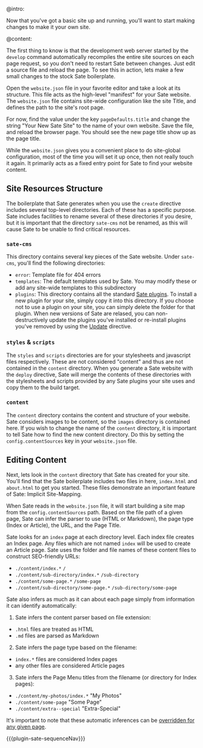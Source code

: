 @intro:

Now that you've got a basic site up and running, you'll want to start making changes to make it your own site. 

@content:

The first thing to know is that the development web server started by the `develop` command automatically recompiles the entire site sources on each page request, so you don't need to restart Sate between changes. Just edit a source file and reload the page. To see this in action, lets make a few small changes to the stock Sate boilerplate.

Open the `website.json` file in your favorite editor and take a look at its structure. This file acts as the high-level "manifest" for your Sate website. The `website.json` file contains site-wide configuration like the site Title, and defines the path to the site's root page.

For now, find the value under the key `pageDefaults.title` and change the string "Your New Sate Site" to the name of your own website. Save the file, and reload the browser page. You should see the new page title show up as the page title.

While the `website.json` gives you a convenient place to do site-global configuration, most of the time you will set it up once, then not really touch it again. It primarily acts as a fixed entry point for Sate to find your website content.

## Site Resources Structure

The boilerplate that Sate generates when you use the `create` directive includes several top-level directories. Each of these has a specific purpose. Sate includes facilities to rename several of these directories if you desire, but it is important that the directory `sate-cms` not be renamed, as this will cause Sate to be unable to find critical resources.

### `sate-cms`

This directory contains several key pieces of the Sate website. Under `sate-cms`, you'll find the following directories:

 * `error`: Template file for 404 errors
 * `templates`: The default templates used by Sate. You may modify these or add any site-wide templates to this subdirectory
 * `plugins`: This directory contains all the standard [Sate plugins](/plugins). To install a new plugin for your site, simply copy it into this directory. If you choose not to use a plugin on your site, you can simply delete the folder for that plugin. When new versions of Sate are relased, you can non-destructively update the plugins you've installed or re-install plugins you've removed by using the [Update](/docs/using-sate) directive.
 
 
### `styles` & `scripts`

The `styles` and `scripts` directories are for your stylesheets and javascript files respectively. These are not considered "content" and thus are not contained in the `content` directory. When you generate a Sate website with the `deploy` directive, Sate will merge the contents of these directories with the stylesheets and scripts provided by any Sate plugins your site uses and copy them to the build target.

### `content`

The `content` directory contains the content and structure of your website. Sate considers images to be content, so the `images` directory is contained here. If you wish to change the name of the `content` directory, it is important to tell Sate how to find the new content directory. Do this by setting the `config.contentSources` key in your `website.json` file.

## Editing Content

Next, lets look in the `content` directory that Sate has created for your site. You'll find that the Sate boilerplate includes two files in here, `index.html` and `about.html` to get you started. These files demonstrate an important feature of Sate: Implicit Site-Mapping.

When Sate reads in the `website.json` file, it will start building a site map from the `config.contentSources` path. Based on the file path of a given page, Sate can infer the parser to use (HTML or Markdown), the page type (Index or Article), the URL, and the Page Title.

Sate looks for an `index` page at each directory level. Each index file creates an Index page. Any files which are not named `index` will be used to create an Article page. Sate uses the folder and file names of these content files to construct SEO-friendly URLs:

  * `./content/index.*` <span class="arrow r"></span> `/`
  * `./content/sub-directory/index.*` <span class="arrow r"></span> `/sub-directory`
  * `./content/some-page.*` <span class="arrow r"></span> `/some-page`
  * `./content/sub-directory/some-page.*` <span class="arrow r"></span> `/sub-directory/some-page`

Sate also infers as much as it can about each page simply from information it can identify automatically:

 1. Sate infers the content parser based on file extension:
  * `.html` files are treated as HTML
  * `.md` files are parsed as Markdown
 2. Sate infers the page type based on the filename:
  * `index.*` files are considered Index pages
  * any other files are considered Article pages
 3. Sate infers the Page Menu titles from the filename (or directory for Index pages):
  * `./content/my-photos/index.*` <span class="arrow r"></span> "My Photos"
  * `./content/some-page` <span class="arrow r"></span> "Some Page"
  * `./content/extra--special` <span class="arrow r"></span> "Extra-Special"

It's important to note that these automatic inferences can be [overridden for any given page](/docs/page-data).

{{{plugin-sate-sequenceNav}}}


